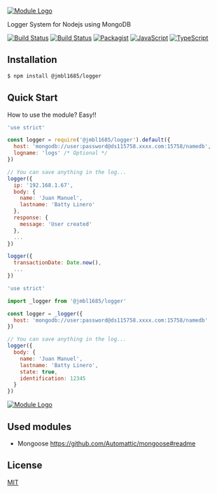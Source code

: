 [![Module Logo](https://image.ibb.co/f4cWVL/nodejs-6-569582.png)](https://www.npmjs.com/package/@jmbl1685/logger)

Logger System for Nodejs using MongoDB

[![Build Status](https://dev.azure.com/jmbl1685-github/github/_apis/build/status/jmbl1685.nodejs-logger?branchName=master)](https://dev.azure.com/jmbl1685-github/github/_build/latest?definitionId=1?branchName=master)
[![Build Status](https://travis-ci.org/jmbl1685/nodejs-logger.svg?branch=master)](https://travis-ci.org/jmbl1685/nodejs-logger)
[![Packagist](https://img.shields.io/packagist/l/doctrine/orm.svg)](https://github.com/jmbl1685/nodejs-logger/blob/master/LICENSE)
[![JavaScript](https://img.shields.io/badge/%3C%2F%3E-Javascript-yellow.svg)](https://github.com/jmbl1685/nodejs-logger/blob/master/dist/index.js)
[![TypeScript](https://img.shields.io/badge/%3C%2F%3E-TypeScript-blue.svg)](https://github.com/jmbl1685/nodejs-logger/blob/master/index.ts)



## Installation

```sh
$ npm install @jmbl1685/logger
```

## Quick Start

How to use the module? Easy!!

```js
'use strict'

const logger = require('@jmbl1685/logger').default({
  host: 'mongodb://user:password@ds115758.xxxx.com:15758/namedb',
  logname: 'logs' /* Optional */
})

// You can save anything in the log...
logger({
  ip: '192.168.1.67',
  body: {
    name: 'Juan Manuel',
    lastname: 'Batty Linero'
  },
  response: {
    message: 'User created'
  },
  ...
})

logger({
  transactionDate: Date.now(),
  ...
})

```

```js
'use strict'

import _logger from '@jmbl1685/logger'

const logger = _logger({
  host: 'mongodb://user:password@ds115758.xxxx.com:15758/namedb'
})

// You can save anything in the log...
logger({
  body: {
    name: 'Juan Manuel',
    lastname: 'Batty Linero',
    state: true,
    identification: 12345
  }
})

```

[![Module Logo](https://image.ibb.co/i6NvPf/examaple.png)](https://www.npmjs.com/package/@jmbl1685/logger)

## Used modules
* Mongoose https://github.com/Automattic/mongoose#readme


## License

[MIT](https://github.com/angular/angular.js/blob/master/LICENSE)
